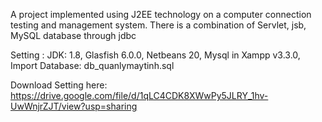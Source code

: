 A project implemented using J2EE technology on a computer connection testing and management system. There is a combination of Servlet, jsb, MySQL database through jdbc

Setting :
	JDK: 1.8,
	Glasfish 6.0.0,
	Netbeans 20,
	Mysql in Xampp v3.3.0,
	Import Database: db_quanlymaytinh.sql

Download Setting here: https://drive.google.com/file/d/1qLC4CDK8XWwPy5JLRY_1hv-UwWnjrZJT/view?usp=sharing
